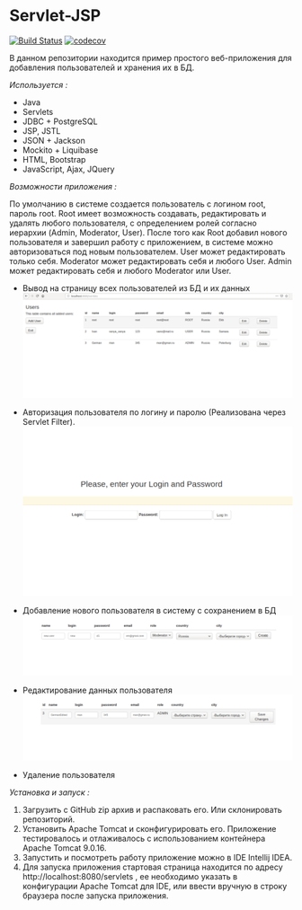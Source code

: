 # Servlet-JSP

[![Build Status](https://travis-ci.org/ikibis/Servlet-JSP.svg?branch=master)](https://travis-ci.org/ikibis/Servlet-JSP)
[![codecov](https://codecov.io/gh/ikibis/Servlet-JSP/branch/master/graph/badge.svg)](https://codecov.io/gh/ikibis/Servlet-JSP)

В данном репозитории находится пример простого веб-приложения для 
добавления пользователей и хранения их в БД. 

_Используется :_

- Java
- Servlets
- JDBC + PostgreSQL
- JSP, JSTL 
- JSON + Jackson
- Mockito + Liquibase
- HTML, Bootstrap
- JavaScript, Ajax, JQuery

_Возможности приложения :_

По умолчанию в системе создается пользователь с логином root, пароль root. 
Root имеет возможность создавать, редактировать и удалять любого пользователя,
с определением ролей согласно иерархии (Admin, Moderator, User). 
После того как Root добавил нового пользователя и завершил работу с приложением, в системе
можно авторизоваться под новым пользователем.
User может редактировать только себя.
Moderator может редактировать себя и любого User.
Admin может редактировать себя и любого Moderator или User.

- Вывод на страницу всех пользователей из БД и их данных
![alt txt](images/usersPage.png)


- Авторизация пользователя по логину и паролю (Реализована через Servlet Filter).
![alt txt](images/AutorizationPage.png)


- Добавление нового пользователя в систему с сохранением в БД
![alt txt](images/userCreate.png)


- Редактирование данных пользователя
![alt txt](images/editUser.png)


- Удаление пользователя

_Установка и запуск :_

1. Загрузить с GitHub zip архив и распаковать его. Или склонировать 
репозиторий.
2. Установить Apache Tomcat и сконфигурировать его. Приложение 
тестировалось и отлаживалось с использованием контейнера Apache Tomcat 9.0.16.
3. Запустить и посмотреть работу приложение можно в IDE Intellij IDEA.
3. Для запуска приложения стартовая страница находится по адресу
http://localhost:8080/servlets , ее необходимо указать в конфигурации 
Apache Tomcat для IDE, или ввести вручную в строку браузера после запуска 
приложения.